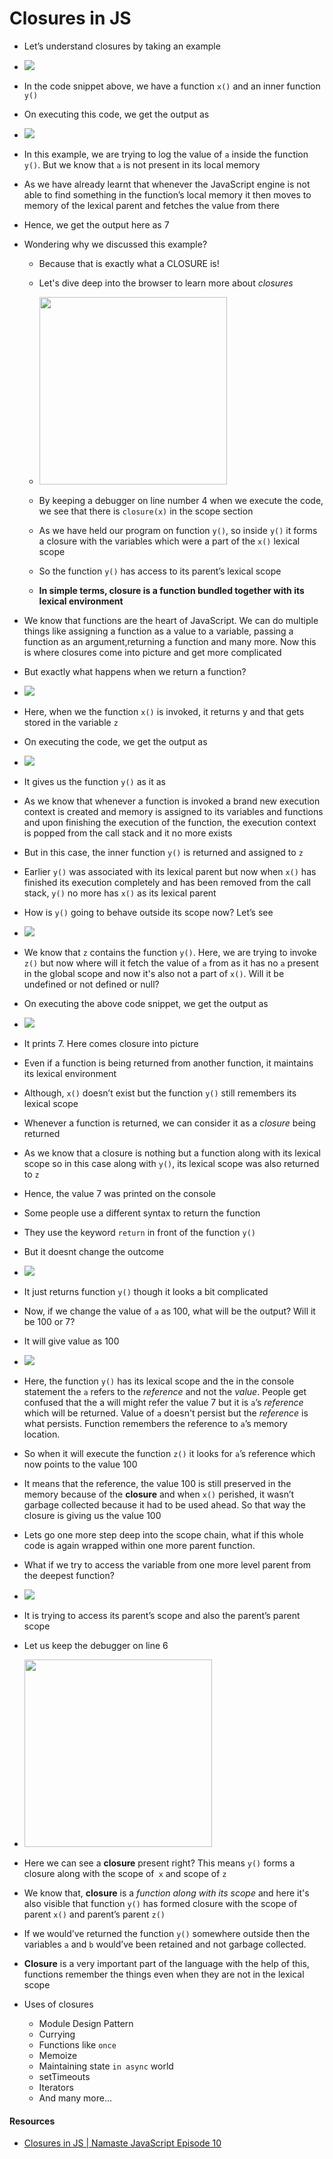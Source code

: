 # Closures in JS

- Let’s understand closures by taking an example
- <img src="images/code1.png">


- In the code snippet above, we have a function `x()` and an inner function `y()`
- On executing this code, we get the output as
- <img src="images/output1.png">

- In this example, we are trying to log the value of `a` inside the function `y()`. But we know that `a` is not present in its local memory 
- As we have already learnt that whenever the JavaScript engine is not able to find something in the function’s local memory it then moves to memory of the lexical parent and fetches the value from there
- Hence, we get the output here as 7

- Wondering why we discussed this example?
    - Because that is exactly what a CLOSURE is!

    - Let's dive deep into the browser to learn more about *closures*
    - <img src="images/debug1.png" width=300px>
    - By keeping a debugger on line number 4 when we execute the code, we see that there is `closure(x)` in the scope section
    - As we have held our program on function `y()`, so inside `y()` it forms a closure with the variables which were a part of the `x()` lexical scope
    - So the function `y()` has access to its parent’s lexical scope
    - **In simple terms, closure is a function bundled together with its lexical environment**


- We know that functions are the heart of JavaScript. We can do multiple things like assigning a function as a value to a variable, passing a function as an argument,returning a function and many more. Now this is where closures come into picture and get more complicated

- But exactly what happens when we return a function?
- <img src="images/code2.png">


- Here, when we the function `x()` is invoked, it returns y and that gets stored in the variable `z`
- On executing the code, we get the output as
- <img src="images/output2.png">

- It gives us the function `y()` as it as
- As we know that whenever a function is invoked a brand new execution context is created and memory is assigned to its variables and functions and upon finishing the execution of the function, the execution context is popped from the call stack and it no more exists
- But in this case, the inner function `y()` is returned and assigned to `z`
- Earlier `y()` was associated with its lexical parent but now when `x()` has finished its execution completely and has been removed from the call stack, `y()` no more has `x()` as its lexical parent
- How is `y()` going to behave outside its scope now? Let’s see
- <img src="images/code3.png">

- We know that `z` contains the function `y()`. Here, we are trying to invoke `z()` but now where will it fetch the value of `a` from as it has no `a` present in the global scope and now it's also not a part of `x()`. Will it be undefined or not defined or null?
- On executing the above code snippet, we get the output as
- <img src="images/output3.png">

- It prints 7. Here comes closure into picture
- Even if a function is being returned from another  function, it maintains its lexical environment
- Although, `x()` doesn’t exist but the function `y()` still remembers its lexical scope 
- Whenever a function is returned, we can consider it as a *closure* being returned
- As we know that a closure is nothing but a function along with its lexical scope so in this case along with `y()`, its lexical scope was also returned to `z`
- Hence, the value 7 was printed on the console

- Some people use a different syntax to return the function 
- They use the keyword `return` in front of the function `y()` 
- But it doesnt change the outcome
- <img src="images/img1.PNG">

- It just returns function `y()` though it looks a bit complicated
- Now, if we change the value of `a` as 100, what will be the output? Will it be 100 or 7?
- It will give value as 100
- <img src="images/img2.PNG">
 
- Here, the function `y()` has its lexical scope and the in the console statement the `a` refers to the *reference* and not the *value*. People get confused that the a will might refer the value 7 but it is `a`’s *reference* which will be returned. Value of `a` doesn't persist but the *reference* is what persists. Function remembers the reference to `a`’s memory location.
- So when it will execute the function `z()` it looks for `a`’s reference which now points to the value 100
- It means that the reference, the value 100 is still preserved in the memory because of the **closure** and when `x()` perished, it wasn’t garbage collected because it had to be used ahead. So that way the closure is giving us the value 100
- Lets go one more step deep into the scope chain, what if this whole code is again wrapped within one more parent function.
- What if we try to access the variable from one more level parent from the deepest function? 
- <img src="images/img3.PNG">

- It is trying to access its parent’s scope and also the parent’s parent scope
- Let us keep the debugger on line 6
- <img src="images/img4.PNG" width=300px>

- Here we can see a **closure** present right? This means `y()` forms a closure along with the scope of` x` and scope of `z`
- We know that, **closure** is a *function along with its scope* and here it's also visible that function `y()` has formed closure with the scope of parent `x()` and parent’s parent `z()` 
- If we would’ve returned the function `y()` somewhere outside then the variables `a` and `b` would’ve been retained and not garbage collected.
- **Closure** is a very important part of the language with the help of this, functions remember the things even when they are not in the lexical scope
- Uses of closures
    - Module Design Pattern
    - Currying
    - Functions like `once`
    - Memoize
    - Maintaining state `in async` world
    - setTimeouts
    - Iterators
    - And many more…

#### Resources
- [Closures in JS | Namaste JavaScript Episode 10](https://www.youtube.com/watch?v=qikxEIxsXco&list=PLlasXeu85E9cQ32gLCvAvr9vNaUccPVNP&index=12)

